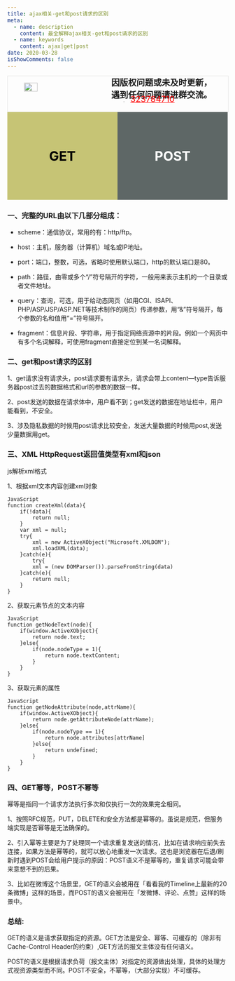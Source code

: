 ```yaml
---
title: ajax相关-get和post请求的区别
meta:
  - name: description
    content: 最全解释ajax相关-get和post请求的区别
  - name: keywords
    content: ajax|get|post
date: 2020-03-28
isShowComments: false
---
```


<!-- QQ卡片 -->
<div style="width:100%;display:flex;justify-content:space-around;border:1px solid #E5E5E4;">
  <img style="width:25%;padding-top:15px;" src="http://md.taojingling.cn/WechatIMG31.jpeg" onclick="window.open('http://shang.qq.com/wpa/qunwpa?idkey=22ed6bd53a50f9764493ef41746bfb3006123cbe097729a106fee0c46b6e0b9e', '_blank');" />

  <div style="display:flex;flex-direction:column;justify-content:space-around;">
    <div style="font-size:1.2rem;font-weight:bold;">
      <div>因版权问题或未及时更新，</div>
      <div>遇到任何问题请进群交流。</div>
    </div>
    <div style="padding-left:12%;position:relative;bottom:20%;">
      <img style="width:6%;position:relative;top:3px;cursor:pointer;" src="https://i.loli.net/2019/11/23/U3qbMEuC9n6YBRA.png" onclick="window.open('http://shang.qq.com/wpa/qunwpa?idkey=22ed6bd53a50f9764493ef41746bfb3006123cbe097729a106fee0c46b6e0b9e', '_blank');" />
      <a href="http://shang.qq.com/wpa/qunwpa?idkey=22ed6bd53a50f9764493ef41746bfb3006123cbe097729a106fee0c46b6e0b9e" style="font-size:1.2rem;text-decoration:underline;color:red;" target="_blank">323784710</a>
    </div>
  </div>
</div>

<div style="width:100%;height:200px;display:flex;justify-content:space-around;">
  <div style="width:50%;line-height:200px;font-size:30px;color:black;font-weight:bold;text-align:center;background-color:#C6C475">GET</div>
  <div style="width:50%;line-height:200px;font-size:30px;color:white;font-weight:bold;text-align:center;background-color:#5E6766">POST</div>
</div>

### 一、完整的URL由以下几部分组成：  

* scheme：通信协议，常用的有：http/ftp。  

* host：主机，服务器（计算机）域名或IP地址。  

* port：端口，整数，可选，省略时使用默认端口，http的默认端口是80。  

* path：路径，由零或多个“/”符号隔开的字符，一般用来表示主机的一个目录或者文件地址。  

* query：查询，可选，用于给动态网页（如用CGI、ISAPI、PHP/ASP/JSP/ASP.NET等技术制作的网页）传递参数，用“&”符号隔开，每个参数的名和值用“=”符号隔开。  

* fragment：信息片段、字符串，用于指定网络资源中的片段。例如一个网页中有多个名词解释，可使用fragment直接定位到某一名词解释。

### 二、get和post请求的区别  

1、get请求没有请求头，post请求要有请求头，请求会带上content—type告诉服务器post过去的数据格式和url的参数的数据一样。  

2、post发送的数据在请求体中，用户看不到；get发送的数据在地址栏中，用户能看到，不安全。  

3、涉及隐私数据的时候用post请求比较安全，发送大量数据的时候用post,发送少量数据用get。

### 三、XML HttpRequest返回值类型有xml和json  

js解析xml格式  

1、根据xml文本内容创建xml对象

```
JavaScript
function createXml(data){
	if(!data){
		return null;
	}
	var xml = null;
	try{
		xml = new ActiveXObject("Microsoft.XMLDOM");
		xml.loadXML(data);
	}catch(e){
		try{
		xml = (new DOMParser()).parseFromString(data)
	}catch(e){
		return null;
	}
}
```

2、获取元素节点的文本内容

```
JavaScript
function getNodeText(node){
	if(window.ActiveXObject){
		return node.text;
	}else{
		if(node.nodeType = 1){
			return node.textContent;
		}
	}
}
```

3、获取元素的属性

```
JavaScript
function getNodeAttribute(node,attrName){
	if(window.ActiveXObject){
		return node.getAttributeNode(attrName);
	}else{
		if(node.nodeType == 1){
			return node.attributes[attrName]
		}else{
			return undefined;
		}
	}
}
```

### 四、GET幂等，POST不幂等

幂等是指同一个请求方法执行多次和仅执行一次的效果完全相同。

1、按照RFC规范，PUT，DELETE和安全方法都是幂等的。虽说是规范，但服务端实现是否幂等是无法确保的。

2、引入幂等主要是为了处理同一个请求重复发送的情况，比如在请求响应前失去连接，如果方法是幂等的，就可以放心地重发一次请求。这也是浏览器在后退/刷新时遇到POST会给用户提示的原因：POST语义不是幂等的，重复请求可能会带来意想不到的后果。

3、比如在微博这个场景里，GET的语义会被用在「看看我的Timeline上最新的20条微博」这样的场景，而POST的语义会被用在「发微博、评论、点赞」这样的场景中。

### 总结:

GET的语义是请求获取指定的资源。GET方法是安全、幂等、可缓存的（除非有 Cache-Control Header的约束）,GET方法的报文主体没有任何语义。

POST的语义是根据请求负荷（报文主体）对指定的资源做出处理，具体的处理方式视资源类型而不同。POST不安全，不幂等，（大部分实现）不可缓存。
